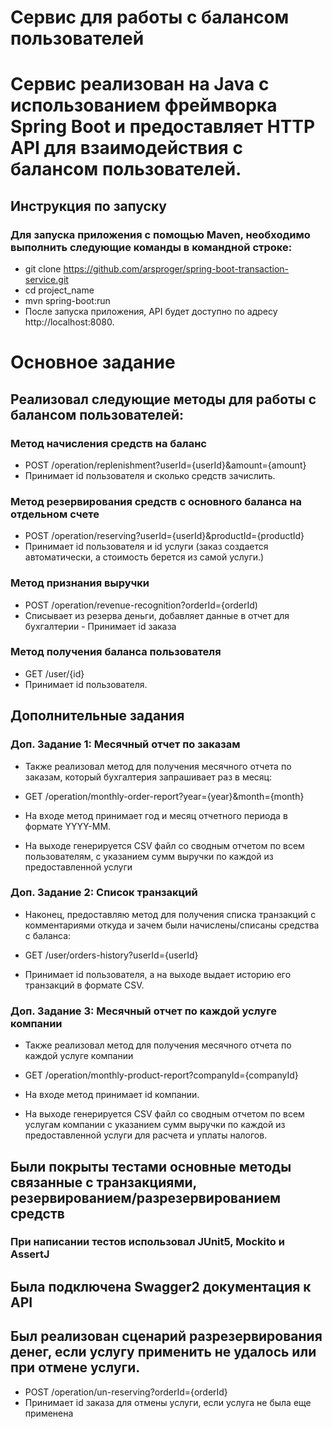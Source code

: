 # Сервис для работы с балансом пользователей

# Сервис реализован на Java с использованием фреймворка Spring Boot и предоставляет HTTP API для взаимодействия с балансом пользователей.

## Инструкция по запуску
### Для запуска приложения с помощью Maven, необходимо выполнить следующие команды в командной строке:

* git clone https://github.com/arsproger/spring-boot-transaction-service.git
* cd project_name
* mvn spring-boot:run
* После запуска приложения, API будет доступно по адресу http://localhost:8080.

# Основное задание
## Реализовал следующие методы для работы с балансом пользователей:

### Метод начисления средств на баланс

* POST /operation/replenishment?userId={userId}&amount={amount}
* Принимает id пользователя и сколько средств зачислить.

### Метод резервирования средств с основного баланса на отдельном счете

* POST /operation/reserving?userId={userId}&productId={productId}
* Принимает id пользователя и id услуги (заказ создается автоматически, а стоимость берется из самой услуги.)

### Метод признания выручки

* POST /operation/revenue-recognition?orderId={orderId)
* Списывает из резерва деньги, добавляет данные в отчет для бухгалтерии - Принимает id заказа

### Метод получения баланса пользователя

* GET /user/{id}
* Принимает id пользователя.

## Дополнительные задания
### Доп. Задание 1: Месячный отчет по заказам
* Также реализовал метод для получения месячного отчета по заказам, который бухгалтерия запрашивает раз в месяц:

* GET /operation/monthly-order-report?year={year}&month={month}
* На входе метод принимает год и месяц отчетного периода в формате YYYY-MM. 
* На выходе генерируется CSV файл со сводным отчетом по всем пользователям, с указанием сумм выручки по каждой из предоставленной услуги

### Доп. Задание 2: Список транзакций
* Наконец, предоставляю метод для получения списка транзакций с комментариями откуда и зачем были начислены/списаны средства с баланса:

* GET /user/orders-history?userId={userId}
* Принимает id пользователя, а на выходе выдает историю его транзакций в формате CSV.

### Доп. Задание 3: Месячный отчет по каждой услуге компании
* Также реализовал метод для получения месячного отчета по каждой услуге компании

* GET /operation/monthly-product-report?companyId={companyId}
* На входе метод принимает id компании.
* На выходе генерируется CSV файл со сводным отчетом по всем услугам компании с указанием сумм выручки по каждой из предоставленной услуги для расчета и уплаты налогов.

## Были покрыты тестами основные методы связанные с транзакциями, резервированием/разрезервированием средств
### При написании тестов использовал JUnit5, Mockito и AssertJ

## Была подключена Swagger2 документация к API 
## Был реализован сценарий разрезервирования денег, если услугу применить не удалось или при отмене услуги.

* POST /operation/un-reserving?orderId={orderId}
* Принимает id заказа для отмены услуги, если услуга не была еще применена
